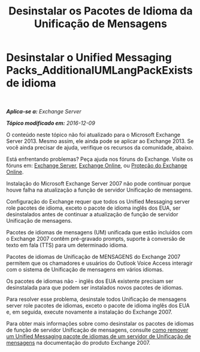 ﻿---
title: 'Desinstalar os Pacotes de Idioma da Unificação de Mensagens'
TOCTitle: Desinstalar o Unified Messaging Packs_AdditionalUMLangPackExists de idioma
ms:assetid: 3a7e2621-0553-44f5-8029-c72fea25af3c
ms:mtpsurl: https://technet.microsoft.com/pt-br/library/ms.exch.setupreadiness.additionalumlangpackexists(v=EXCHG.150)
ms:contentKeyID: 50485396
ms.date: 05/22/2018
mtps_version: v=EXCHG.150
ms.translationtype: MT
---

# Desinstalar o Unified Messaging Packs\_AdditionalUMLangPackExists de idioma

 

_**Aplica-se a:** Exchange Server_

_**Tópico modificado em:** 2016-12-09_

O conteúdo neste tópico não foi atualizado para o Microsoft Exchange Server 2013. Mesmo assim, ele ainda pode se aplicar ao Exchange 2013. Se você ainda precisar de ajuda, verifique os recursos da comunidade, abaixo.

Está enfrentando problemas? Peça ajuda nos fóruns do Exchange. Visite os fóruns em: [Exchange Server](https://go.microsoft.com/fwlink/p/?linkid=60612), [Exchange Online](https://go.microsoft.com/fwlink/p/?linkid=267542), ou [Proteção do Exchange Online](https://go.microsoft.com/fwlink/p/?linkid=285351).

Instalação do Microsoft Exchange Server 2007 não pode continuar porque houve falha na atualização a função de servidor Unificação de mensagens.

Configuração do Exchange requer que todos os Unified Messaging server role pacotes de idioma, exceto o pacote de idioma inglês dos EUA, ser desinstalados antes de continuar a atualização de função de servidor Unificação de mensagens.

Pacotes de idiomas de mensagens (UM) unificada que estão incluídos com o Exchange 2007 contêm pré-gravado prompts, suporte à conversão de texto em fala (TTS) para um determinado idioma.

Pacotes de idiomas de Unificação de MENSAGENS do Exchange 2007 permitem que os chamadores e usuários do Outlook Voice Access interagir com o sistema de Unificação de mensagens em vários idiomas.

Os pacotes de idiomas não - inglês dos EUA existente precisam ser desinstalada para que podem ser instalados novos pacotes de idiomas.

Para resolver esse problema, desinstale todos Unificação de mensagens server role pacotes de idiomas, exceto o pacote de idioma inglês dos EUA e, em seguida, execute novamente a instalação do Exchange 2007.

Para obter mais informações sobre como desinstalar os pacotes de idiomas de função de servidor Unificação de mensagens, consulte [como remover um Unified Messaging pacote de idiomas de um servidor de Unificação de mensagens](https://go.microsoft.com/fwlink/?linkid=85973) na documentação do produto Exchange 2007.

